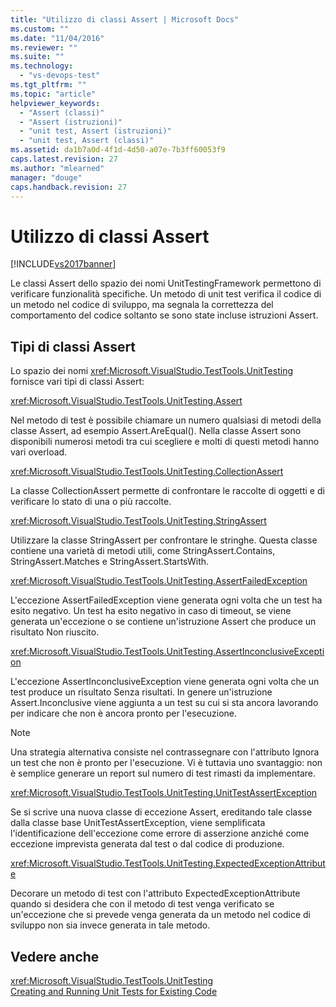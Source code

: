 ```yaml
---
title: "Utilizzo di classi Assert | Microsoft Docs"
ms.custom: ""
ms.date: "11/04/2016"
ms.reviewer: ""
ms.suite: ""
ms.technology: 
  - "vs-devops-test"
ms.tgt_pltfrm: ""
ms.topic: "article"
helpviewer_keywords: 
  - "Assert (classi)"
  - "Assert (istruzioni)"
  - "unit test, Assert (istruzioni)"
  - "unit test, Assert (classi)"
ms.assetid: da1b7a0d-4f1d-4d50-a07e-7b3ff60053f9
caps.latest.revision: 27
ms.author: "mlearned"
manager: "douge"
caps.handback.revision: 27
---
```

# Utilizzo di classi Assert
[!INCLUDE[vs2017banner](../code-quality/includes/vs2017banner.md)]

Le classi Assert dello spazio dei nomi UnitTestingFramework permettono di verificare funzionalità specifiche.  Un metodo di unit test verifica il codice di un metodo nel codice di sviluppo, ma segnala la correttezza del comportamento del codice soltanto se sono state incluse istruzioni Assert.  
  
## Tipi di classi Assert  
 Lo spazio dei nomi <xref:Microsoft.VisualStudio.TestTools.UnitTesting> fornisce vari tipi di classi Assert:  
  
 <xref:Microsoft.VisualStudio.TestTools.UnitTesting.Assert>  
  
 Nel metodo di test è possibile chiamare un numero qualsiasi di metodi della classe Assert, ad esempio Assert.AreEqual\(\).  Nella classe Assert sono disponibili numerosi metodi tra cui scegliere e molti di questi metodi hanno vari overload.  
  
 <xref:Microsoft.VisualStudio.TestTools.UnitTesting.CollectionAssert>  
  
 La classe CollectionAssert permette di confrontare le raccolte di oggetti e di verificare lo stato di una o più raccolte.  
  
 <xref:Microsoft.VisualStudio.TestTools.UnitTesting.StringAssert>  
  
 Utilizzare la classe StringAssert per confrontare le stringhe.  Questa classe contiene una varietà di metodi utili, come StringAssert.Contains, StringAssert.Matches e StringAssert.StartsWith.  
  
 <xref:Microsoft.VisualStudio.TestTools.UnitTesting.AssertFailedException>  
  
 L'eccezione AssertFailedException viene generata ogni volta che un test ha esito negativo.  Un test ha esito negativo in caso di timeout, se viene generata un'eccezione o se contiene un'istruzione Assert che produce un risultato Non riuscito.  
  
 <xref:Microsoft.VisualStudio.TestTools.UnitTesting.AssertInconclusiveException>  
  
 L'eccezione AssertInconclusiveException viene generata ogni volta che un test produce un risultato Senza risultati.  In genere un'istruzione Assert.Inconclusive viene aggiunta a un test su cui si sta ancora lavorando per indicare che non è ancora pronto per l'esecuzione.  
  
> [!NOTE]
>  Una strategia alternativa consiste nel contrassegnare con l'attributo Ignora un test che non è pronto per l'esecuzione.  Vi è tuttavia uno svantaggio: non è semplice generare un report sul numero di test rimasti da implementare.  
  
 <xref:Microsoft.VisualStudio.TestTools.UnitTesting.UnitTestAssertException>  
  
 Se si scrive una nuova classe di eccezione Assert, ereditando tale classe dalla classe base UnitTestAssertException, viene semplificata l'identificazione dell'eccezione come errore di asserzione anziché come eccezione imprevista generata dal test o dal codice di produzione.  
  
 <xref:Microsoft.VisualStudio.TestTools.UnitTesting.ExpectedExceptionAttribute>  
  
 Decorare un metodo di test con l'attributo ExpectedExceptionAttribute quando si desidera che con il metodo di test venga verificato se un'eccezione che si prevede venga generata da un metodo nel codice di sviluppo non sia invece generata in tale metodo.  
  
## Vedere anche  
 <xref:Microsoft.VisualStudio.TestTools.UnitTesting>   
 [Creating and Running Unit Tests for Existing Code](http://msdn.microsoft.com/it-it/e8370b93-085b-41c9-8dec-655bd886f173)